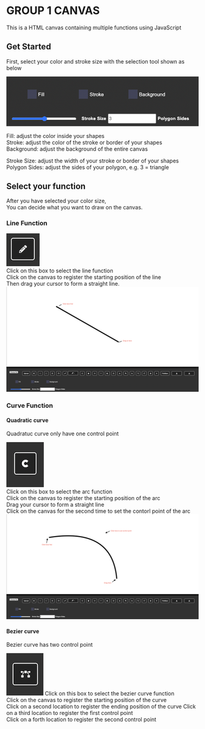 # GROUP 1 CANVAS

This is a HTML canvas containing multiple functions using JavaScript

## Get Started

First, select your color and stroke size with the selection tool shown as below

![colorBar](./assets/images/readMeImg/ColorBar.png)

Fill: adjust the color inside your shapes  
Stroke: adjust the color of the stroke or border of your shapes  
Background: adjust the background of the entire canvas  

Stroke Size: adjust the width of your stroke or border of your shapes
Polygon Sides: adjust the sides of your polygon, e.g. 3 = triangle

## Select your function

After you have selected your color size,  
You can decide what you want to draw on the canvas.

### Line Function

![Line](./assets/images/readMeImg/Line.png)  
Click on this box to select the line function  
Click on the canvas to register the starting position of the line  
Then drag your cursor to form a straight line.  
![Line](./assets/images/readMeImg/lineDraw.png)  


### Curve Function  

#### Quadratic curve  
Quadratuc curve only have one control point  

![Curve](./assets/images/readMeImg/Arc.png)  
Click on this box to select the arc function  
Click on the canvas to register the starting position of the arc  
Drag your cursor to form a straight line  
Click on the canvas for the second time to set the contorl point of the arc  
![CurveDraw](./assets/images/readMeImg/arcDraw.png)  


#### Bezier curve  
Bezier curve has two control point  

![Curve](./assets/images/readMeImg/Curve.png)
Click on this box to select the bezier curve function  
Click on the canvas to register the starting position of the curve  
Click on a second location to register the ending position of the curve
Click on a third location to register the first control point  
Click on a forth location to register the second control point